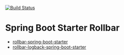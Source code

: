 [![Build Status](https://gitlab.com/olmero/spring-boot-starter-rollbar/badges/master/build.svg)](https://gitlab.com/olmero/spring-boot-starter-rollbar/pipelines)

# Spring Boot Starter Rollbar

* [rollbar-spring-boot-starter](rollbar-spring-boot-starter/README.md)
* [rollbar-logback-spring-boot-starter](rollbar-logback-spring-boot-starter/README.md)
